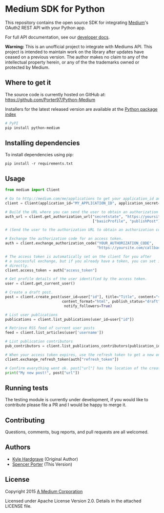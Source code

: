 # Medium SDK for Python

This repository contains the open source SDK for integrating
[Medium](https://medium.com/)'s OAuth2 REST API with your Python app.

For full API documentation, see our [developer docs](https://github.com/Medium/medium-api-docs).

**Warning:** This is an unofficial project to integrate with Mediums API. This project is intended to maintain
work on the library after updates have ceased on a previous version. The author makes no claim to any of the
intellectual property herein, or any of the the trademarks owned or protected by Medium. 

## Where to get it
The source code is currently hosted on GitHub at:
https://github.com/Porter97/Python-Medium

Installers for the latest released version are available at the [Python
package index](https://pypi.org/project/Python-Medium)

```sh
# PyPI
pip install python-medium
```

## Installing dependencies

To install dependencies using pip:

```
pip install -r requirements.txt
```

## Usage

```python
from medium import Client

# Go to http://medium.com/me/applications to get your application_id and application_secret.
client = Client(application_id="MY_APPLICATION_ID", application_secret="MY_APPLICATION_SECRET")

# Build the URL where you can send the user to obtain an authorization code.
auth_url = client.get_authorization_url("secretstate", "https://yoursite.com/callback/medium",
                                        ["basicProfile", "publishPost"])

# (Send the user to the authorization URL to obtain an authorization code.)

# Exchange the authorization code for an access token.
auth = client.exchange_authorization_code("YOUR_AUTHORIZATION_CODE",
                                          "https://yoursite.com/callback/medium")

# The access token is automatically set on the client for you after
# a successful exchange, but if you already have a token, you can set it
# directly.
client.access_token = auth["access_token"]

# Get profile details of the user identified by the access token.
user = client.get_current_user()

# Create a draft post.
post = client.create_post(user_id=user["id"], title="Title", content="<h2>Title</h2><p>Content</p>",
                          content_format="html", publish_status="draft", publication_id="b45573563f5a",
                           notify_followers=True)

# List user publications
publications = client.list_publications(user_id=user["id"])

# Retrieve RSS feed of current user posts
feed = client.list_articles(user['username'])

# List publication contributors
pub_contributors = client.list_publications_contributors(publication_id=publications[0]["id"])

# When your access token expires, use the refresh token to get a new one.
client.exchange_refresh_token(auth["refresh_token"])

# Confirm everything went ok. post["url"] has the location of the created post.
print("My new post!", post["url"])
```

## Running tests

The testing module is currently under development, if you would like to contribute please
file a PR and I would be happy to merge it.

## Contributing

Questions, comments, bug reports, and pull requests are all welcomed.

## Authors

- [Kyle Hardgrave](https://github.com/kylehg) (Original Author)
- [Spencer Porter](https://github.com/porter97) (This Version)

## License

Copyright 2015 [A Medium Corporation](https://medium.com/)

Licensed under Apache License Version 2.0. Details in the attached LICENSE file.
